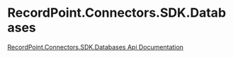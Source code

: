 # RecordPoint.Connectors.SDK.Databases

[RecordPoint.Connectors.SDK.Databases Api Documentation](./recordpoint_connectors_sdk_databases_doc.md)